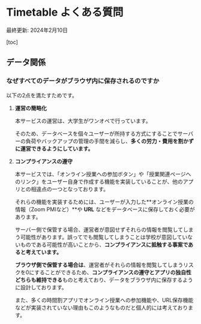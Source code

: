 # Timetable よくある質問

最終更新: 2024年2月10日

[toc]

## データ関係



### なぜすべてのデータがブラウザ内に保存されるのですか

以下の2点を満たすためです。

1. **運営の簡略化**

   本サービスの運営は、大学生がワンオペで行っています。

   そのため、データベースを個々ユーザーが所持する方式にすることでサーバーの負荷やバックアップの管理の手間を減らし、**多くの労力・費用を割かずに運営できるようにしています。**

   

2. **コンプライアンスの遵守**

   本サービスでは、「オンライン授業への参加ボタン」や「授業関連ページへのリンク」をユーザー自身で作成する機能を実装していることが、他のアプリとの相違点の一つとなっております。

   それらの機能を実装するためには、ユーザーが入力した**オンライン授業の情報（Zoom PMIなど）**や **URL** などをデータベースに保存しておく必要があります。

   サーバー側で保管する場合、運営者が意図せずそれらの情報を閲覧してしまう可能性があります。誤ってでも閲覧してしまうことは学校が意図していないものである可能性が高いことから、**コンプライアンスに抵触する事案であると考えています。**

   **ブラウザ側で保管する場合は**、運営者がそれらの情報を閲覧してしまうリスクを0にすることができるため、**コンプライアンスの遵守とアプリの独自性どちらも維持できる**ものと考えており、データをブラウザ内に保存するように設計しております。

   また、多くの時間割アプリでオンライン授業への参加機能や、URL保存機能などが実装されていない理由もこのようなものだと個人的には考えております。

   

